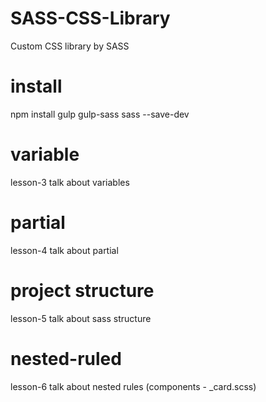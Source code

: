 # SASS-CSS-Library
Custom CSS library by SASS
# install
npm install gulp gulp-sass sass --save-dev

# variable
lesson-3 talk about variables
# partial
lesson-4 talk about partial
# project structure
lesson-5 talk about sass structure
# nested-ruled
lesson-6 talk about nested rules (components - _card.scss)
